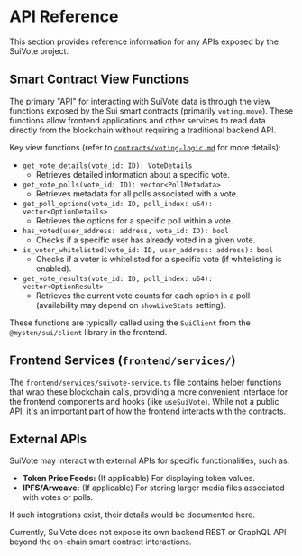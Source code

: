 # API Reference

This section provides reference information for any APIs exposed by the SuiVote project.

## Smart Contract View Functions

The primary "API" for interacting with SuiVote data is through the view functions exposed by the Sui smart contracts (primarily `voting.move`). These functions allow frontend applications and other services to read data directly from the blockchain without requiring a traditional backend API.

Key view functions (refer to [`contracts/voting-logic.md`](../contracts/voting-logic.md) for more details):

*   `get_vote_details(vote_id: ID): VoteDetails`
    *   Retrieves detailed information about a specific vote.
*   `get_vote_polls(vote_id: ID): vector<PollMetadata>`
    *   Retrieves metadata for all polls associated with a vote.
*   `get_poll_options(vote_id: ID, poll_index: u64): vector<OptionDetails>`
    *   Retrieves the options for a specific poll within a vote.
*   `has_voted(user_address: address, vote_id: ID): bool`
    *   Checks if a specific user has already voted in a given vote.
*   `is_voter_whitelisted(vote_id: ID, user_address: address): bool`
    *   Checks if a voter is whitelisted for a specific vote (if whitelisting is enabled).
*   `get_vote_results(vote_id: ID, poll_index: u64): vector<OptionResult>`
    *   Retrieves the current vote counts for each option in a poll (availability may depend on `showLiveStats` setting).

These functions are typically called using the `SuiClient` from the `@mysten/sui/client` library in the frontend.

## Frontend Services (`frontend/services/`)

The `frontend/services/suivote-service.ts` file contains helper functions that wrap these blockchain calls, providing a more convenient interface for the frontend components and hooks (like `useSuiVote`). While not a public API, it's an important part of how the frontend interacts with the contracts.

## External APIs

SuiVote may interact with external APIs for specific functionalities, such as:

*   **Token Price Feeds:** (If applicable) For displaying token values.
*   **IPFS/Arweave:** (If applicable) For storing larger media files associated with votes or polls.

If such integrations exist, their details would be documented here.

Currently, SuiVote does not expose its own backend REST or GraphQL API beyond the on-chain smart contract interactions.